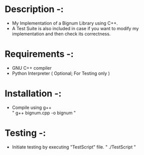 Description -:
==============

 - My Implementation of a Bignum Library using C++.  
 - A Test Suite is also included in case if you want to modify my implementation and then check its correctness.

**Requirements -:**
==============

 - GNU C++ compiler  
 - Python Interpreter ( Optional; For Testing only )  

**Installation -:**
==============

 - Compile using g++  
" g++ bignum.cpp -o bignum "

**Testing -:**
==============

 - Initiate testing by executing "TestScript" file.
" ./TestScript "
